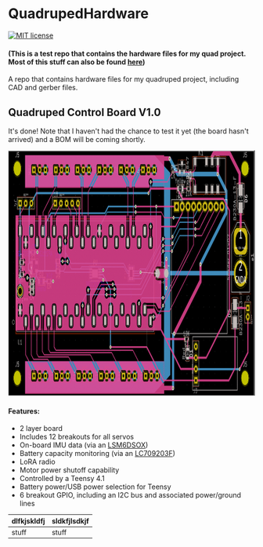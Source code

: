 # QuadrupedHardware

[![MIT license](https://img.shields.io/badge/License-MIT-green.svg)](https://github.com/seanboe/QuadrupedHardware)

#### (This is a test repo that contains the hardware files for my quad project. Most of this stuff can also be found [here](https://github.com/seanboe/QuadrupedProject))

A repo that contains hardware files for my quadruped project, including CAD and gerber files. 

## Quadruped Control Board V1.0

It's done! Note that I haven't had the chance to test it yet (the board hasn't arrived) and a BOM will be coming shortly.

<img src="PCBV1-0/layoutV1-0.png" height="500">

#### Features:
- 2 layer board
- Includes 12 breakouts for all servos
- On-board IMU data (via an [LSM6DSOX](https://www.st.com/resource/en/datasheet/lsm6dsox.pdf))
- Battery capacity monitoring (via an [LC709203F](https://www.onsemi.com/pdf/datasheet/lc709203f-d.pdf))
- LoRA radio 
- Motor power shutoff capability
- Controlled by a Teensy 4.1
- Battery power/USB power selection for Teensy
- 6 breakout GPIO, including an I2C bus and associated power/ground lines


|dlfkjskldfj|sldkfjlsdkjf|
|---|---|
|stuff|stuff|
